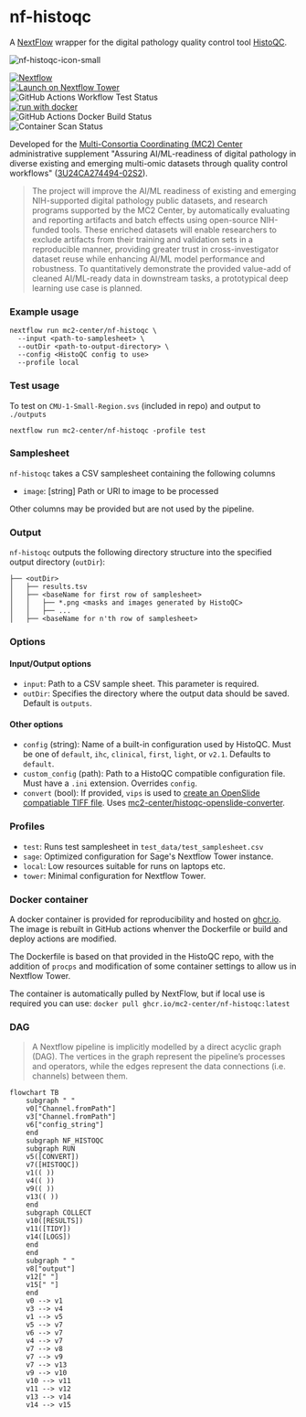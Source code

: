 # nf-histoqc

A [NextFlow](https://nextflow.io) wrapper for the digital pathology quality control tool [HistoQC](https://github.com/choosehappy/HistoQC).

![nf-histoqc-icon-small](https://github.com/mc2-center/nf-histoqc/assets/14945787/eb932d67-aa3b-4e6a-a5af-4f6aea7b03a4)

[![Nextflow](https://img.shields.io/badge/nextflow%20DSL2-%E2%89%A523.04.0-23aa62.svg)](https://www.nextflow.io/)  
[![Launch on Nextflow Tower](https://img.shields.io/badge/Launch%20%F0%9F%9A%80-Nextflow%20Tower-%234256e7)](https://tower.nf/launch?pipeline=https://github.com/mc2-center/nf-histoqc)   
![GitHub Actions Workflow Test Status](https://github.com/mc2-center/nf-histoqc/actions/workflows/nextflow.yml/badge.svg)  
[![run with docker](https://img.shields.io/badge/run%20with-docker-0db7ed?labelColor=000000&logo=docker)](https://www.docker.com/)  
![GitHub Actions Docker Build Status](https://github.com/mc2-center/nf-histoqc/actions/workflows/docker.yml/badge.svg)  
![Container Scan Status](https://github.com/mc2-center/nf-histoqc/actions/workflows/scan_images.yml/badge.svg) 

Developed for the [Multi-Consortia Coordinating (MC2) Center](https://sagebionetworks.org/research-projects/mc2-center/) administrative supplement "Assuring AI/ML-readiness of digital pathology in diverse existing and emerging multi-omic datasets through quality control workflows" ([3U24CA274494-02S2](https://reporter.nih.gov/search/ONzQ0UoaEUyMrZ2_l6U_yw/project-details/10841333)).

> The project will improve the AI/ML readiness of existing and emerging NIH-supported digital pathology public datasets, and research programs supported by the MC2 Center, by automatically evaluating and reporting artifacts and batch effects using open-source NIH-funded tools. These enriched datasets will enable researchers to exclude artifacts from their training and validation sets in a reproducible manner, providing greater trust in cross-investigator dataset reuse while enhancing AI/ML model performance and robustness. To quantitatively demonstrate the provided value-add of cleaned AI/ML-ready data in downstream tasks, a prototypical deep learning use case is planned.

### Example usage

```
nextflow run mc2-center/nf-histoqc \
  --input <path-to-samplesheet> \
  --outDir <path-to-output-directory> \
  --config <HistoQC config to use>
  --profile local
```

### Test usage

To test on `CMU-1-Small-Region.svs` (included in repo) and output to `./outputs`

```
nextflow run mc2-center/nf-histoqc -profile test
```

### Samplesheet

`nf-histoqc` takes a CSV samplesheet containing the following columns

- `image`: [string] Path or URI to image to be processed

Other columns may be provided but are not used by the pipeline.

### Output

`nf-histoqc` outputs the following directory structure into the specified output directory (`outDir`):

```
├── <outDir>
│   ├── results.tsv
│   ├── <baseName for first row of samplesheet>
│   │   ├── *.png <masks and images generated by HistoQC>
│   │   ├── ...
│   ├── <baseName for n'th row of samplesheet>
```

### Options

#### Input/Output options

- `input`: Path to a CSV sample sheet. This parameter is required.
- `outDir`: Specifies the directory where the output data should be saved. Default is `outputs`.

#### Other options

- `config` (string): Name of a built-in configuration used by HistoQC. Must be one of `default`, `ihc`, `clinical`, `first`, `light`, or `v2.1`. Defaults to `default`.
- `custom_config` (path): Path to a HistoQC compatible configuration file. Must have a `.ini` extension. Overrides `config`.
- `convert` (bool): If provided, `vips` is used to [create an OpenSlide compatiable TIFF file](http://www.andrewjanowczyk.com/converting-an-existing-image-into-an-openslide-compatible-format/). Uses [mc2-center/histoqc-openslide-converter](https://github.com/mc2-center/histoqc-openslide-converter).

### Profiles

- `test`: Runs test samplesheet in `test_data/test_samplesheet.csv`
- `sage`: Optimized configuration for Sage's Nextflow Tower instance.
- `local`: Low resources suitable for runs on laptops etc.
- `tower`: Minimal configuration for Nextflow Tower.

### Docker container

A docker container is provided for reproducibility and hosted on [ghcr.io](ghcr.io). The image is rebuilt in GitHub actions whenver the Dockerfile or build and deploy actions are modified.

The Dockerfile is based on that provided in the HistoQC repo, with the addition of `procps` and modification of some container settings to allow us in Nextflow Tower.

The container is automatically pulled by NextFlow, but if local use is required you can use:
`docker pull ghcr.io/mc2-center/nf-histoqc:latest`

### DAG

> A Nextflow pipeline is implicitly modelled by a direct acyclic graph (DAG). The vertices in the graph represent the pipeline’s processes and operators, while the edges represent the data connections (i.e. channels) between them.

```mermaid
flowchart TB
    subgraph " "
    v0["Channel.fromPath"]
    v3["Channel.fromPath"]
    v6["config_string"]
    end
    subgraph NF_HISTOQC
    subgraph RUN
    v5([CONVERT])
    v7([HISTOQC])
    v1(( ))
    v4(( ))
    v9(( ))
    v13(( ))
    end
    subgraph COLLECT
    v10([RESULTS])
    v11([TIDY])
    v14([LOGS])
    end
    end
    subgraph " "
    v8["output"]
    v12[" "]
    v15[" "]
    end
    v0 --> v1
    v3 --> v4
    v1 --> v5
    v5 --> v7
    v6 --> v7
    v4 --> v7
    v7 --> v8
    v7 --> v9
    v7 --> v13
    v9 --> v10
    v10 --> v11
    v11 --> v12
    v13 --> v14
    v14 --> v15

```
